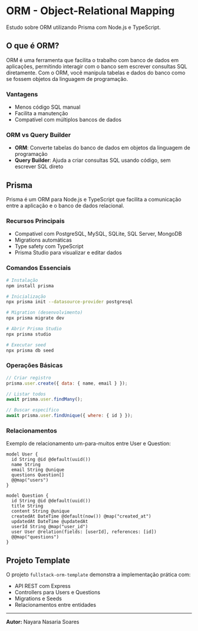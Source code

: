 # ORM - Object-Relational Mapping

Estudo sobre ORM utilizando Prisma com Node.js e TypeScript.

## O que é ORM?

ORM é uma ferramenta que facilita o trabalho com banco de dados em aplicações, permitindo interagir com o banco sem escrever consultas SQL diretamente. Com o ORM, você manipula tabelas e dados do banco como se fossem objetos da linguagem de programação.

### Vantagens
- Menos código SQL manual
- Facilita a manutenção
- Compatível com múltiplos bancos de dados

### ORM vs Query Builder
- **ORM**: Converte tabelas do banco de dados em objetos da linguagem de programação
- **Query Builder**: Ajuda a criar consultas SQL usando código, sem escrever SQL direto

## Prisma

Prisma é um ORM para Node.js e TypeScript que facilita a comunicação entre a aplicação e o banco de dados relacional.

### Recursos Principais
- Compatível com PostgreSQL, MySQL, SQLite, SQL Server, MongoDB
- Migrations automáticas
- Type safety com TypeScript
- Prisma Studio para visualizar e editar dados

### Comandos Essenciais

```bash
# Instalação
npm install prisma

# Inicialização
npx prisma init --datasource-provider postgresql

# Migration (desenvolvimento)
npx prisma migrate dev

# Abrir Prisma Studio
npx prisma studio

# Executar seed
npx prisma db seed
```

### Operações Básicas

```javascript
// Criar registro
prisma.user.create({ data: { name, email } });

// Listar todos
await prisma.user.findMany();

// Buscar específico
await prisma.user.findUnique({ where: { id } });
```

### Relacionamentos

Exemplo de relacionamento um-para-muitos entre User e Question:

```prisma
model User {
  id String @id @default(uuid())
  name String 
  email String @unique
  questions Question[]
  @@map("users")
}

model Question {
  id String @id @default(uuid())
  title String 
  content String @unique
  createdAt DateTime @default(now()) @map("created_at")
  updatedAt DateTime @updatedAt
  userId String @map("user_id")
  user User @relation(fields: [userId], references: [id])
  @@map("questions")
}
```

## Projeto Template

O projeto `fullstack-orm-template` demonstra a implementação prática com:
- API REST com Express
- Controllers para Users e Questions
- Migrations e Seeds
- Relacionamentos entre entidades

---

**Autor:** Nayara Nasaria Soares
